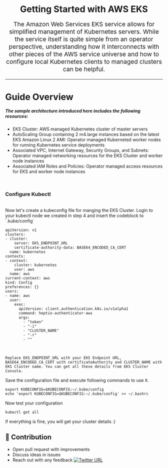 <h1 align="center">
    Getting Started with AWS EKS
</h1>
<p align="center" style="font-size: 1.2rem;"> The Amazon Web Services EKS service allows for simplified management of Kubernetes servers. While the service itself is quite simple from an operator perspective, understanding how it interconnects with other pieces of the AWS service universe and how to configure local Kubernetes clients to managed clusters can be helpful. </p>
<hr />

# Guide Overview

##### The sample architecture introduced here includes the following resources:

- EKS Cluster: AWS managed Kubernetes cluster of master servers
- AutoScaling Group containing 2 m4.large instances based on the latest EKS Amazon Linux 2 AMI: Operator managed  Kuberneted worker nodes for running Kubernetes service deployments
- Associated VPC, Internet Gateway, Security Groups, and Subnets: Operator managed networking resources for the EKS 
Cluster and worker node instances
- Associated IAM Roles and Policies: Operator managed access resources for EKS and worker node instances

<br>

### Configure Kubectl

<br>
Now let's create a kubeconfig file for manging the EKS Cluster. Login to your kubectl node we created in step 4 and insert the codeblock to `.kube/config`
<br>

```
apiVersion: v1
clusters:
- cluster:
    server: EKS_ENDPOINT_URL
    certificate-authority-data: BASE64_ENCODED_CA_CERT   
  name: kubernetes
contexts:
- context:
    cluster: kubernetes
    user: aws
  name: aws
current-context: aws
kind: Config
preferences: {}
users:
- name: aws
  user:
    exec:
      apiVersion: client.authentication.k8s.io/v1alpha1
      command: heptio-authenticator-aws
      args:
        - "token"
        - "-i"
        - "CLUSTER_NAME"
        - "-r"
        - ""
 ```

<br>

```
Replace EKS_ENDPOINT_URL with your EKS Endpoint URL, BASE64_ENCODED_CA_CERT with certificateAuthority and CLUSTER_NAME with EKS Cluster name. You can get all these details from EKS Cluster Console.
```

Save the configuration file and execute following commands to use it.

```
export KUBECONFIG=$KUBECONFIG:~/.kube/config
echo 'export KUBECONFIG=$KUBECONFIG:~/.kube/config' >> ~/.bashrc
```

Now test your configuration

```
kubectl get all
```
If everything is fine, you will get your cluster details :)

## 👬 Contribution

- Open pull request with improvements
- Discuss ideas in issues
- Reach out with any feedback [![Twitter URL](https://img.shields.io/twitter/url/https/twitter.com/anmol_nagpal.svg?style=social&label=Follow%20%40anmol_nagpal)](https://twitter.com/anmol_nagpal)
